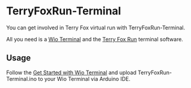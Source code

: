 # TerryFoxRun-Terminal 

You can get involved in Terry Fox virtual run with TerryFoxRun-Terminal.

All you need is a <a href="https://www.seeedstudio.com/Wio-Terminal-p-4509.html">Wio Terminal</a> and the <a href="https://github.com/milador/TerryFoxRun-Terminal/tree/master/Software/TerryFoxRun-Terminal">Terry Fox Run</a> terminal software.

## Usage

Follow the <a href="https://wiki.seeedstudio.com/Wio-Terminal-Getting-Started/">Get Started with Wio Terminal</a> and upload TerryFoxRun-Terminal.ino to your Wio Terminal via Arduino IDE.

